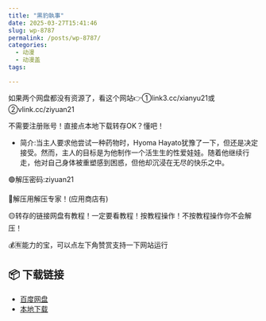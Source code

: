 ```yaml
---
title: "黒豹執事"
date: 2025-03-27T15:41:46
slug: wp-8787
permalink: /posts/wp-8787/
categories:
  - 动漫
  - 动漫盖
tags:

---
```


如果两个网盘都没有资源了，看这个网站👉①link3.cc/xianyu21或②vlink.cc/ziyuan21

不需要注册账号！直接点本地下载转存OK？懂吧！

*   简介:当主人要求他尝试一种药物时，Hyoma Hayato犹豫了一下，但还是决定接受。然而，主人的目标是为他制作一个活生生的性爱娃娃。随着他继续行走，他对自己身体被重塑感到困惑，但他却沉浸在无尽的快乐之中。

🟢解压密码:ziyuan21

🔵解压用解压专家！(应用商店有)

🟡转存的链接网盘有教程！一定要看教程！按教程操作！不按教程操作你不会解压！

💰🈶能力的宝，可以点左下角赞赏支持一下网站运行

## 📦 下载链接
- [百度网盘](https://blziyuan21.com/pay-download/8787?key=fed9b8c39e&down_id=0)
- [本地下载](https://blziyuan21.com/pay-download/8787?key=fed9b8c39e&down_id=1)

